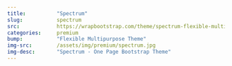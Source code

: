 ```yaml
---
title:			"Spectrum"
slug:			spectrum
src:			https://wrapbootstrap.com/theme/spectrum-flexible-multipurpose-theme-WB0317BRF?ref=StartBootstrap
categories:		premium
bump:			"Flexible Multipurpose Theme"
img-src:		/assets/img/premium/spectrum.jpg
img-desc:		"Spectrum - One Page Bootstrap Theme"
---
```

